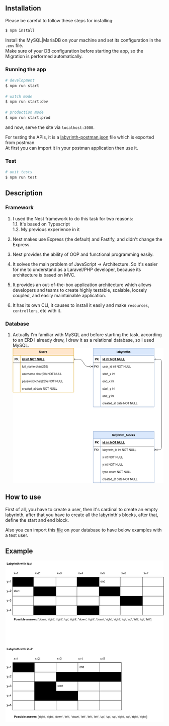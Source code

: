## Installation
<p>Please be careful to follow these steps for installing:</p>

```bash
$ npm install
```
Install the MySQL|MariaDB on your machine and set its configuration in the `.env` file.\
Make sure of your DB configuration before starting the app, so the Migration is performed automatically.

### Running the app

```bash
# development
$ npm run start

# watch mode
$ npm run start:dev

# production mode
$ npm run start:prod
```

and now, serve the site via `localhost:3000`.

For testing the APIs, it is a <a href='./labyrinth-postman.json'>labyrinth-postman.json</a> file which is exported from postman.\
At first you can import it in your postman application then use it.

### Test

```bash
# unit tests
$ npm run test
```

## Description

### Framework
1. I used the Nest framework to do this task for two reasons:\
1.1. It's based on Typescript\
1.2. My previous experience in it

2. Nest makes use Express (the default) and Fastify, and didn't change the Express.
3. Nest provides the ability of OOP and functional programming easily.
4. It solves the main problem of JavaScript -> Architecture. So it's easier for me to understand as a Laravel/PHP developer, because its architecture is based on MVC.
5. It provides an out-of-the-box application architecture which allows developers and teams to create highly testable, scalable, loosely coupled, and easily maintainable application.
6. It has its own CLI, it causes to install it easily and make `resources`, `controllers`, etc with it.

### Database
1. Actually I'm familiar with MySQL and before starting the task, according to an ERD I already drew, I drew it as a relational database, so I used MySQL.
   <img src="public/ERD.png" alt="example">


## How to use

First of all, you have to create a user, then it's cardinal to create an empty labyrinth, after that you have to create all the labyrinth's blocks, after that, define the start and end block.

Also you can import this <a href='./public/labyrinth_db.sql'>file</a> on your database to have below examples with a test user.
## Example
<img src="public/example.png" alt="example">
